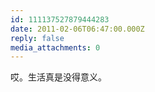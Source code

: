 ```yaml
---
id: 111137527879444283
date: 2011-02-06T06:47:00.000Z
reply: false
media_attachments: 0
---
```


哎。生活真是没得意义。 ​​​​

